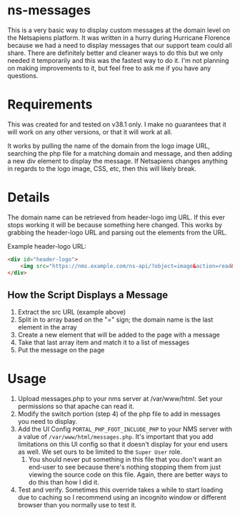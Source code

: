 # ns-messages
This is a very basic way to display custom messages at the domain level on the Netsapiens platform. It was written in a hurry during Hurricane Florence because we had a need to display messages that our support team could all share. There are definitely better and cleaner ways to do this but we only needed it temporarily and this was the fastest way to do it. I'm not planning on making improvements to it, but feel free to ask me if you have any questions. 

# Requirements
This was created for and tested on v38.1 only. I make no guarantees that it will work on any other versions, or that it will work at all. 

It works by pulling the name of the domain from the logo image URL, searching the php file for a matching domain and message, and then adding a new div element to display the message. If Netsapiens changes anything in regards to the logo image, CSS, etc, then this will likely break. 

# Details
The domain name can be retrieved from header-logo img URL. If this ever stops working it will be because something here changed. This works by grabbing the header-logo URL and parsing out the elements from the URL. 

Example header-logo URL:
```html
<div id="header-logo">
	<img src="https://nms.example.com/ns-api/?object=image&action=read&filename=portal_main_top_left.png&server=nms.example.com&territory=Territory1&domain=Domain1" />
</div>
```

## How the Script Displays a Message
1. Extract the src URL (example above)
2. Split in to array based on the "=" sign; the domain name is the last element in the array
3. Create a new element that will be added to the page with a message
4. Take that last array item and match it to a list of messages
5. Put the message on the page

# Usage
1. Upload messages.php to your nms server at /var/www/html. Set your permissions so that apache can read it.
2. Modify the switch portion (step 4) of the php file to add in messages you need to display.
3. Add the UI Config `PORTAL_PHP_FOOT_INCLUDE_PHP` to your NMS server with a value of `/var/www/html/messages.php`. It's important that you add limitations on this UI config so that it doesn't display for your end users as well. We set ours to be limited to the `Super User` role.
   1. You should never put something in this file that you don't want an end-user to see because there's nothing stopping them from just viewing the source code on this file. Again, there are better ways to do this than how I did it.
4. Test and verify. Sometimes this override takes a while to start loading due to caching so I recommend using an incognito window or different browser than you normally use to test it. 
